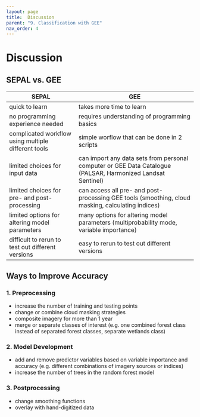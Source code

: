 ```yaml
---
layout: page
title:  Discussion
parent: "9. Classification with GEE"
nav_order: 4
---
```


# Discussion

## SEPAL vs. GEE

| SEPAL       | GEE         |
|-------------|-------------|
| quick to learn | takes more time to learn |
| no programming experience needed | requires understanding of programming basics |
| complicated workflow using multiple different tools | simple worflow that can be done in 2 scripts |
| limited choices for input data | can import any data sets from personal computer or GEE Data Catalogue (PALSAR, Harmonized Landsat Sentinel) |
| limited choices for pre- and post-processing | can access all pre- and post-processing GEE tools (smoothing, cloud masking, calculating indices) |
| limited options for altering model parameters | many options for altering model parameters (multiprobability mode, variable importance) |
| difficult to rerun to test out different versions | easy to rerun to test out different versions |


## Ways to Improve Accuracy

### 1. Preprocessing
* increase the number of training and testing points
* change or combine cloud masking strategies
* composite imagery for more than 1 year
* merge or separate classes of interest (e.g. one combined forest class instead of separated forest classes, separate wetlands class)

### 2. Model Development
* add and remove predictor variables based on variable importance and accuracy (e.g. different combinations of imagery sources or indices)
* increase the number of trees in the random forest model

### 3. Postprocessing
* change smoothing functions
* overlay with hand-digitized data




